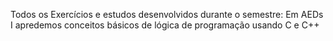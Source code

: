 Todos os Exercícios e estudos desenvolvidos durante o semestre:
Em AEDs I apredemos conceitos básicos de lógica de programação usando C e C++
